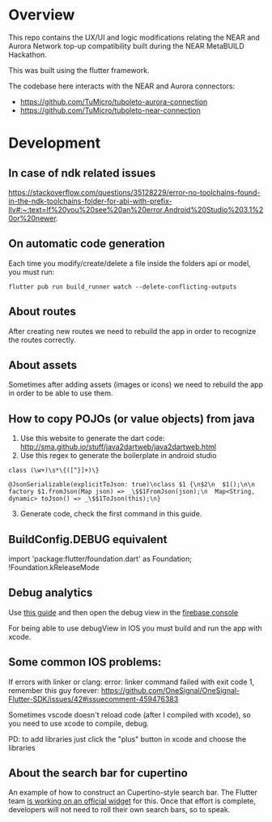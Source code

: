 # Overview

This repo contains the UX/UI and logic modifications relating the NEAR and Aurora Network top-up compatibility built during the NEAR MetaBUILD Hackathon. 

This was built using the flutter framework.

The codebase here interacts with the NEAR and Aurora connectors:

* https://github.com/TuMicro/tuboleto-aurora-connection
* https://github.com/TuMicro/tuboleto-near-connection


# Development

## In case of ndk related issues


https://stackoverflow.com/questions/35128229/error-no-toolchains-found-in-the-ndk-toolchains-folder-for-abi-with-prefix-llv#:~:text=If%20you%20see%20an%20error,Android%20Studio%203.1%20or%20newer.

## On automatic code generation

Each time you modify/create/delete a file inside the folders api or model, you must run:
```
flutter pub run build_runner watch --delete-conflicting-outputs
```

## About routes

After creating new routes we need to rebuild the app in order to recognize the routes correctly.

## About assets

Sometimes after adding assets (images or icons) we need to rebuild the app in order to be able to use them.


## How to copy POJOs (or value objects) from java

1. Use this website to generate the dart code: http://sma.github.io/stuff/java2dartweb/java2dartweb.html
2. Use this regex to generate the boilerplate in android studio
```
class (\w+)\s*\{([^}]+)\}
```
```
@JsonSerializable(explicitToJson: true)\nclass $1 {\n$2\n  $1();\n\n  factory $1.fromJson(Map json) => _\$$1FromJson(json);\n  Map<String, dynamic> toJson() => _\$$1ToJson(this);\n}
```
3. Generate code, check the first command in this guide.

## BuildConfig.DEBUG equivalent

import 'package:flutter/foundation.dart' as Foundation;
!Foundation.kReleaseMode

## Debug analytics

Use [this guide](https://support.google.com/firebase/answer/7201382?hl=en&utm_id=ad&authuser=0) and then open the debug view in the [firebase console](https://console.firebase.google.com/u/0/project/tumicro-1203/analytics/app/android:pe.tumicro.android/debugview~2F%3Ft=1576113840389&fpn=341269335857&swu=1&sgu=1&sus=upgraded&cs=app.m.debugview.overview&g=1)

For being able to use debugView in IOS you must build and run the app with xcode.


## Some common IOS problems:

If errors with linker or clang: error: linker command failed with exit code 1, remember this guy forever:
https://github.com/OneSignal/OneSignal-Flutter-SDK/issues/42#issuecomment-459476383

Sometimes vscode doesn't reload code (after I compiled with xcode), so you need to use xcode to compile, debug.

PD: to add libraries just click the "plus" button in xcode and choose the libraries

## About the search bar for cupertino

An example of how to construct an Cupertino-style search bar. The
Flutter team [is working on an official widget](https://github.com/flutter/flutter/issues/9784)
for this. Once that effort is complete, developers will not need to roll
their own search bars, so to speak.
